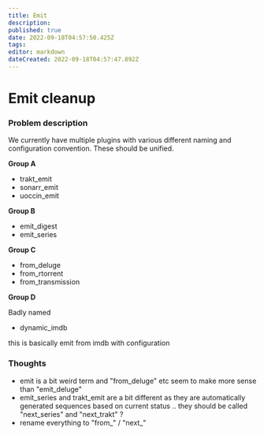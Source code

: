 ```yaml
---
title: Emit
description: 
published: true
date: 2022-09-18T04:57:50.425Z
tags: 
editor: markdown
dateCreated: 2022-09-18T04:57:47.892Z
---
```


# Emit cleanup
### Problem description
We currently have multiple plugins with various different naming and configuration convention. These should be unified.

**Group A**

* trakt_emit
* sonarr_emit
* uoccin_emit 

**Group B**

* emit_digest
* emit_series

**Group C**

* from_deluge
* from_rtorrent
* from_transmission

**Group D**

Badly named

* dynamic_imdb

this is basically emit from imdb with configuration

### Thoughts
* emit is a bit weird term and "from_deluge" etc seem to make more sense than "emit_deluge"
* emit_series and trakt_emit are a bit different as they are automatically generated sequences based on current status .. they should be called "next_series" and "next_trakt" ?
* rename everything to "from_<thing>" / "next_<thing>"
